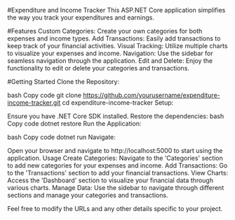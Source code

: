 #Expenditure and Income Tracker
This ASP.NET Core application simplifies the way you track your expenditures and earnings.

#Features
Custom Categories: Create your own categories for both expenses and income types.
Add Transactions: Easily add transactions to keep track of your financial activities.
Visual Tracking: Utilize multiple charts to visualize your expenses and income.
Navigation: Use the sidebar for seamless navigation through the application.
Edit and Delete: Enjoy the functionality to edit or delete your categories and transactions.

#Getting Started
Clone the Repository:

bash
Copy code
git clone https://github.com/yourusername/expenditure-income-tracker.git
cd expenditure-income-tracker
Setup:

Ensure you have .NET Core SDK installed.
Restore the dependencies:
bash
Copy code
dotnet restore
Run the Application:

bash
Copy code
dotnet run
Navigate:

Open your browser and navigate to http://localhost:5000 to start using the application.
Usage
Create Categories: Navigate to the 'Categories' section to add new categories for your expenses and income.
Add Transactions: Go to the 'Transactions' section to add your financial transactions.
View Charts: Access the 'Dashboard' section to visualize your financial data through various charts.
Manage Data: Use the sidebar to navigate through different sections and manage your categories and transactions.


Feel free to modify the URLs and any other details specific to your project.
